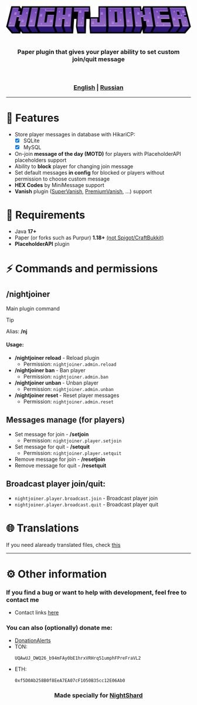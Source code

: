 <h3 align="center">
  <img src="docs/NightJoiner-Title.png">
  <br>
  <br>
  <p>Paper plugin that gives your player ability to set custom join/quit message</p>
  <br>
  <br>
  <u>English</u> | <b><a href="README_RU.md">Russian</a></b>
</h3>

***

# 🚀 Features

- Store player messages in database with HikariCP:
    - [x] SQLite
    - [x] MySQL
- On-join **message of the day (MOTD)** for players with PlaceholderAPI placeholders support
- Ability to **block** player for changing join message
- Set default messages **in config** for blocked or players without permission to choose custom message
- **HEX Codes** by MiniMessage support
- **Vanish**
  plugin ([SuperVanish](https://www.spigotmc.org/resources/1331/), [PremiumVanish](https://www.spigotmc.org/resources/14404/), ...)
  support

# 💾 Requirements

- Java **17+**
- Paper (or forks such as Purpur) **1.18+** <u>(not Spigot/CraftBukkit)</u>
- **PlaceholderAPI** plugin

# ⚡ Commands and permissions

## /nightjoiner

Main plugin command

> [!TIP]
> Alias: **/nj**

#### Usage:

- **/nightjoiner reload** - Reload plugin
    - Permission: `nightjoiner.admin.reload`
- **/nightjoiner ban <player>** - Ban player
    - Permission: `nightjoiner.admin.ban`
- **/nightjoiner unban <player>** - Unban player
    - Permission: `nightjoiner.admin.unban`
- **/nightjoiner reset <player>** - Reset player messages
    - Permission: `nightjoiner.admin.reset`

## Messages manage (for players)

- Set message for join - **/setjoin <text>**
    - Permission: `nightjoiner.player.setjoin`
- Set message for quit - **/setquit <text>**
    - Permission: `nightjoiner.player.setquit`
- Remove message for join - **/resetjoin**
- Remove message for quit - **/resetquit**

## Broadcast player join/quit:

- `nightjoiner.player.broadcast.join` - Broadcast player join
- `nightjoiner.player.broadcast.quit` - Broadcast player quit

# 🌐 Translations

If you need alaready translated files, check [this](docs/translations/TRANSLATIONS.md)



***

# ⚙ Other information

### If you find a bug or want to help with development, feel free to contact me

- Contact links [here](https://drakoshaslv.ru/)

### You can also (optionally) donate me:

- [DonationAlerts](https://www.donationalerts.com/r/mrdrag0nxyt)
- TON:
  ```
  UQAwUJ_DWQ26_b94mFAy0bE1hrxVRHrq51umphFPreFraVL2
  ```
- ETH:
  ```
  0xf5D0Ab258B0f8EeA7EA07cF1050B35cc12E06Ab0
  ```

<h3 align="center">Made specially for <a href="https://nshard.ru">NightShard</a></h3>
